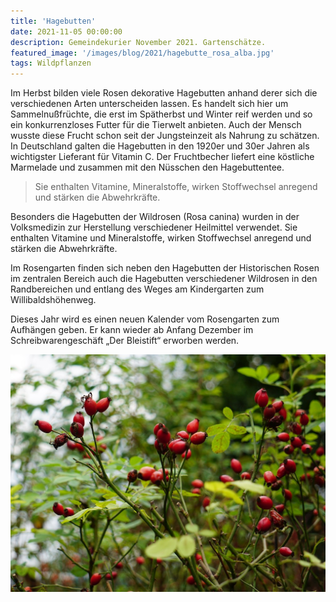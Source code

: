 ```yaml
---
title: 'Hagebutten'
date: 2021-11-05 00:00:00
description: Gemeindekurier November 2021. Gartenschätze.
featured_image: '/images/blog/2021/hagebutte_rosa_alba.jpg'
tags: Wildpflanzen
---
```



Im Herbst bilden viele Rosen dekorative Hagebutten anhand derer sich die verschiedenen Arten unterscheiden lassen. Es handelt sich hier um Sammelnußfrüchte, die erst im Spätherbst und Winter reif werden und so ein konkurrenzloses Futter für die Tierwelt anbieten. Auch der Mensch wusste diese Frucht schon seit der Jungsteinzeit als Nahrung zu schätzen. In Deutschland galten die Hagebutten in den 1920er und 30er Jahren als wichtigster Lieferant für Vitamin C. Der Fruchtbecher liefert eine köstliche Marmelade und zusammen mit den Nüsschen den Hagebuttentee.


> Sie enthalten Vitamine, Mineralstoffe, wirken Stoffwechsel anregend und stärken die Abwehrkräfte.

Besonders die Hagebutten der Wildrosen (Rosa canina) wurden in der Volksmedizin zur Herstellung verschiedener Heilmittel verwendet. Sie enthalten Vitamine und Mineralstoffe, wirken Stoffwechsel anregend und stärken die Abwehrkräfte.

Im Rosengarten finden sich neben den Hagebutten der Historischen Rosen im zentralen Bereich auch die Hagebutten verschiedener Wildrosen in den Randbereichen und entlang des Weges am Kindergarten zum Willibaldshöhenweg.

Dieses Jahr wird es einen neuen Kalender vom Rosengarten zum Aufhängen geben. Er kann wieder ab Anfang Dezember im Schreibwarengeschäft „Der Bleistift“ erworben werden.


![](/images/blog/2021/hagebutte_rosa_alba.jpg)
